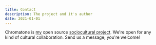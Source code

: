 ```yaml
---
title: Contact
description: The project and it's author
date: 2021-01-01
---
```


Chromatone is [my](./author/index.md) open source [sociocultural project](./official/index.md). We're open for any kind of cultural collaboration. Send us a message, you're welcome!